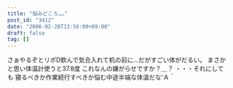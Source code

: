 ```yaml
---
title: "悩みどころ……"
post_id: "3412"
date: "2006-02-28T13:56:00+09:00"
draft: false
tag: []
---
```



さぁやるぞとリポD飲んで気合入れて机の前に…だがすごい体がだるい。 まさかと思い体温計使うと37.8度 これなんの嫌がらせですか？＿？ ・・・それにしても 寝るべきか作業続行すべきか悩む中途半端な体温だな'Ａ｀
